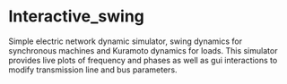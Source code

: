 # Interactive_swing

Simple electric network dynamic simulator, swing dynamics for synchronous machines and Kuramoto dynamics for 
loads. This simulator provides live plots of frequency and phases as well as gui interactions to modify transmission line
and bus parameters.
